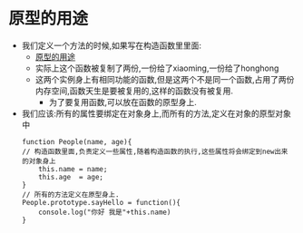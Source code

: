# 原型的用途
* 我们定义一个方法的时候,如果写在构造函数里里面:
    * [原型的用途](file/01_原型的用途.html)
    * 实际上这个函数被复制了两份,一份给了xiaoming,一份给了honghong
    * 这两个实例身上有相同功能的函数,但是这两个不是同一个函数,占用了两份内存空间,函数天生是要被复用的,这样的函数没有被复用.
        * 为了要复用函数,可以放在函数的原型身上.
* 我们应该:所有的属性要绑定在对象身上,而所有的方法,定义在对象的原型对象中
    ```
    function People(name, age){
    // 构造函数里面,负责定义一些属性,随着构造函数的执行,这些属性将会绑定到new出来的对象身上
        this.name = name;
        this.age  = age;
    }
    // 所有的方法定义在原型身上.
    People.prototype.sayHello = function(){
        console.log("你好 我是"+this.name)
    }
    ```

















